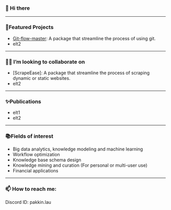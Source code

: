 ### 👋 Hi there 

---
### 🌱Featured Projects
- [Git-flow-master](https://github.com/pakkinlau/Git-flow-master): A package that streamline the process of using git.
- elt2

---
### 🌱👯 I’m looking to collaborate on 
- [ScrapeEase]: A package that streamline the process of scraping dynamic or static websites.
- elt2

---
### ✨Publications
- elt1
- elt2

---
### 📚Fields of interest
- Big data analytics, knowledge modeling and machine learning
- Workflow optimization
- Knowledge base schema design
- Knowledge mining and curation (For personal or multi-user use) 
- Financial applications 

---
### 📫 How to reach me: 
Discord ID: pakkin.lau

<!--
**pakkinlau/pakkinlau** is a ✨ _special_ ✨ repository because its `README.md` (this file) appears on your GitHub profile.

Here are some ideas to get you started:

- 🔭 I’m currently working on ...
- 🌱 I’m currently learning ...
- 👯 I’m looking to collaborate on ...
- 🤔 I’m looking for help with ...
- 💬 Ask me about ...
- 📫 How to reach me: ...
- 😄 Pronouns: ...
- ⚡ Fun fact: ...
-->

